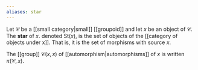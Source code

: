 ```yaml
---
aliases: star
---
```

Let $\mathcal C$ be a [[small category|small]] [[groupoid]] and let $x$ be an object of $\mathcal C$. The **star** of $x$. denoted $\text{St}(x)$, is the set of objects of the [[category of objects under x]]. That is, it is the set of morphisms with source $x$. 

The [[group]] $\mathcal C(x,x)$ of [[automorphism|automorphisms]] of $x$ is written $\pi(\mathcal C,x)$. 

